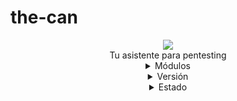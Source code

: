 # the-can
<div align="center">
  <img src="https://user-images.githubusercontent.com/46001898/212385067-5f2b4837-aa73-455b-a203-8f2e15562fff.png" with="200"><br>
  Tu asistente para pentesting <br>
  <details>
  <summary>Módulos</summary>
  UUU (Util): Herramientas que trabajan con LAN y trafico local<br>
  AAA (Analyze): Herramientas que trabajan con análisis de Data/Datos<br>
  EEE (Exploit): Herramientas que trabajan con vulnerabilidades y su explotación
  </details>
  <details>
  <summary>Versión</summary>
  1.0.1
  </details>
  <details >
  <summary>Estado</summary>
  En Proceso
  </details>
</div>
